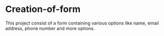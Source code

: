 # Creation-of-form
This project consist of a form containing various options like name, email address, phone number and more options.
